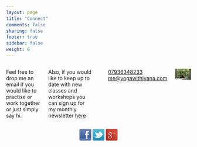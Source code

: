 ```yaml
---
layout: page
title: "Connect"
comments: false
sharing: false
footer: true
sidebar: false
weight: 6
---
```

<div class="columns">

<p>Feel free to drop me an email if you would like to practise or work together or just simply say hi.</p>

<p>Also, if you would like to keep up to date with new classes and workshops you can sign up for my monthly newsletter <a href="http://eepurl.com/7iU0H"</a>here</p>

<p class="vcard">
  <a href="tel:00447936348233"><span class="tel"> 07936348233</span></a>
  <a href="mailto:me@yogawithivana.com"><span class="email">me@yogawithivana.com</span></a>
</p>

<p class="centeredimage"><img src="../images/LotusTwist.jpg" alt="Lotus Twist"></img></p>

</div>

<div style="text-align: center;">

<p>
  <a href="https://www.facebook.com/yogawithivana"><img src="../images/facebook.png" alt="facebook"></img></a>
  <a href="https://twitter.com/zzuuu"><img src="../images/twitter.png" alt="twitter"></img></a>
  <a href="https://plus.google.com/+Yogawithivana/"><img src="../images/google-plus.png" alt="google plus"></img></a> 
  
</p>

</div>